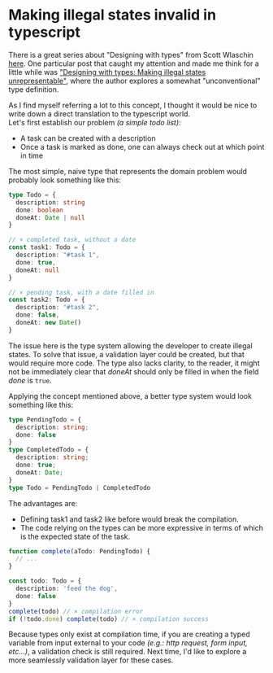 # Making illegal states invalid in typescript

There is a great series about "Designing with types" from Scott Wlaschin
[here](https://fsharpforfunandprofit.com/posts/designing-with-types-intro/).
One particular post that caught my attention and made me think for a little while was 
["Designing with types: Making illegal states unrepresentable"](https://fsharpforfunandprofit.com/posts/designing-with-types-making-illegal-states-unrepresentable/), where the author explores a somewhat "unconventional" type definition.  

As I find myself referring a lot to this concept, I thought it would be nice to write down a direct translation
to the typescript world.  
Let's first establish our problem *(a simple todo list)*:

* A task can be created with a description
* Once a task is marked as done, one can always check out at which point in time

The most simple, naive type that represents the domain problem would probably look something like this:
```typescript
type Todo = {
  description: string
  done: boolean
  doneAt: Date | null
}

// × completed task, without a date 
const task1: Todo = {
  description: "#task 1",
  done: true,
  doneAt: null
}

// × pending task, with a date filled in 
const task2: Todo = {
  description: "#task 2",
  done: false,
  doneAt: new Date()
}
```

The issue here is the type system allowing the developer to create illegal states.
To solve that issue, a validation layer could be created, but that would require more code. 
The type also lacks clarity, to the reader, it might not be immediately clear that *doneAt* should only
be filled in when the field *done* is `true`.  

Applying the concept mentioned above, a better type system would look something like this:
```typescript
type PendingTodo = {
  description: string;
  done: false
}
type CompletedTodo = {
  description: string;
  done: true;
  doneAt: Date;
}
type Todo = PendingTodo | CompletedTodo
```

The advantages are:
  * Defining task1 and task2 like before would break the compilation.
  * The code relying on the types can be more expressive in terms of which is the expected state of the task.

```typescript
function complete(aTodo: PendingTodo) {
  // ...
}

const todo: Todo = {
  description: 'feed the dog',
  done: false
}
complete(todo) // × compilation error
if (!todo.done) complete(todo) // × compilation success 
```

Because types only exist at compilation time, if you are creating a typed variable from
input external to your code *(e.g.: http request, form input, etc...)*, a validation check is still required.
Next time, I'd like to explore a more seamlessly validation layer for these cases.

